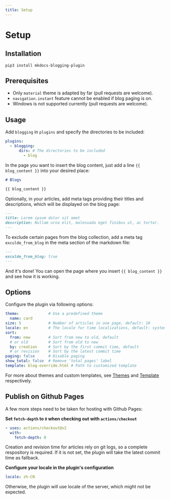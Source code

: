 ```yaml
---
title: Setup
---
```


# Setup

## Installation

```shell
pip3 install mkdocs-blogging-plugin
```

## Prerequisites

- Only `material` theme is adapted by far (pull requests are welcome).
- `navigation.instant` feature cannot be enabled if blog paging is on.
- Windows is not supported currently (pull requests are welcome).

## Usage

Add `blogging` in `plugins` and specify the directories to be included:

```yml
plugins:
  - blogging:
      dirs: # The directories to be included
        - blog
```

In the page you want to insert the blog content, just add a line `{{ blog_content }}` into your desired place:

```markdown
# Blogs

{{ blog_content }}
```

Optionally, in your articles, add meta tags providing their titles and descriptions, which will be displayed on the blog page:

```markdown
---
title: Lorem ipsum dolor sit amet
description: Nullam urna elit, malesuada eget finibus ut, ac tortor.
---
```

To exclude certain pages from the blog collection, add a meta tag `exculde_from_blog` in the meta section of the markdown file:

```markdown
---
exculde_from_blog: true
---
```

And it's done! You can open the page where you insert `{{ blog_content }}` and see how it is working.

## Options

Configure the plugin via following options:

```yml
theme:             # Use a predefined theme
  name: card
size: 5            # Number of articles in one page, default: 10
locale: en         # The locale for time localizations, default: system's locale
sort: 
  from: new        # Sort from new to old, default
  # or old         # Sort from old to new
  by: creation     # Sort by the first commit time, default
  # or revision    # Sort by the latest commit time
paging: false      # Disable paging
show_total: false  # Remove 'total pages' label
template: blog-override.html # Path to customized template
```

For more about themes and custom templates, see [Themes](theme.md) and [Template](theme.md) respectively.

## Publish on Github Pages

A few more steps need to be taken for hosting with Github Pages:

**Set `fetch-depth` to `0` when checking out with `actions/checkout`**

```yml
- uses: actions/checkout@v2
  with:
    fetch-depth: 0
```

Creation and revision time for articles rely on git logs, so a complete respository is required.
If it is not set, the plugin will take the latest commit time as fallback.

**Configure your locale in the plugin's configuration**

```yml
locale: zh-CN
```

Otherwise, the plugin will use locale of the server, which might not be expected.
